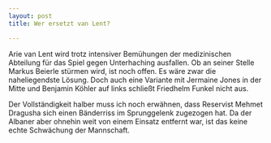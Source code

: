 ```yaml
---
layout: post
title: Wer ersetzt van Lent?

---
```


Arie van Lent wird trotz intensiver Bemühungen der medizinischen Abteilung für das Spiel gegen Unterhaching ausfallen. Ob an seiner Stelle Markus Beierle stürmen wird, ist noch offen. Es wäre zwar die naheliegendste Lösung. Doch auch eine Variante mit Jermaine Jones in der Mitte und Benjamin Köhler auf links schließt Friedhelm Funkel nicht aus. 

Der Vollständigkeit halber muss ich noch erwähnen, dass Reservist Mehmet Dragusha sich einen Bänderriss im Sprunggelenk zugezogen hat. Da der Albaner aber ohnehin weit von einem Einsatz entfernt war, ist das keine echte Schwächung der Mannschaft.
